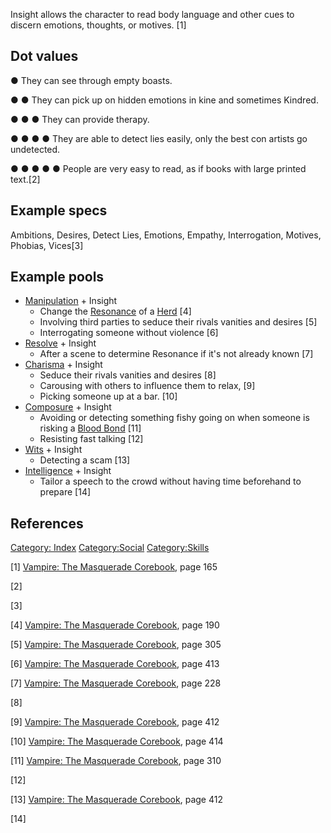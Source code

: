 Insight allows the character to read body language and other cues to
discern emotions, thoughts, or motives. [1]

## Dot values

● They can see through empty boasts.

● ● They can pick up on hidden emotions in kine and sometimes Kindred.

● ● ● They can provide therapy.

● ● ● ● They are able to detect lies easily, only the best con artists
go undetected.

● ● ● ● ● People are very easy to read, as if books with large printed
text.[2]

## Example specs

Ambitions, Desires, Detect Lies, Emotions, Empathy, Interrogation,
Motives, Phobias, Vices[3]

## Example pools

- <a href="Manipulation" class="wikilink"
  title="Manipulation">Manipulation</a> + Insight
  - Change the
    <a href="Resonance" class="wikilink" title="Resonance">Resonance</a>
    of a
    <a href="Merits_and_Flaws#Herd" class="wikilink" title="Herd">Herd</a>
    [4]
  - Involving third parties to seduce their rivals vanities and desires
    [5]
  - Interrogating someone without violence [6]
- <a href="Resolve" class="wikilink" title="Resolve">Resolve</a> +
  Insight
  - After a scene to determine Resonance if it's not already known [7]
- <a href="Charisma" class="wikilink" title="Charisma">Charisma</a> +
  Insight
  - Seduce their rivals vanities and desires [8]
  - Carousing with others to influence them to relax, [9]
  - Picking someone up at a bar. [10]
- <a href="Composure" class="wikilink" title="Composure">Composure</a> +
  Insight
  - Avoiding or detecting something fishy going on when someone is
    risking a
    <a href="Blood_Bond" class="wikilink" title="Blood Bond">Blood Bond</a>
    [11]
  - Resisting fast talking [12]
- <a href="Wits" class="wikilink" title="Wits">Wits</a> + Insight
  - Detecting a scam [13]
- <a href="Intelligence" class="wikilink"
  title="Intelligence">Intelligence</a> + Insight
  - Tailor a speech to the crowd without having time beforehand to
    prepare [14]

## References

<a href="Category:_Index" class="wikilink"
title="Category: Index">Category: Index</a>
<a href="Category:Social" class="wikilink"
title="Category:Social">Category:Social</a>
<a href="Category:Skills" class="wikilink"
title="Category:Skills">Category:Skills</a>

[1] <a href="Vampire:_The_Masquerade_Corebook" class="wikilink"
title="Vampire: The Masquerade Corebook">Vampire: The Masquerade
Corebook</a>, page 165

[2]

[3]

[4] <a href="Vampire:_The_Masquerade_Corebook" class="wikilink"
title="Vampire: The Masquerade Corebook">Vampire: The Masquerade
Corebook</a>, page 190

[5] <a href="Vampire:_The_Masquerade_Corebook" class="wikilink"
title="Vampire: The Masquerade Corebook">Vampire: The Masquerade
Corebook</a>, page 305

[6] <a href="Vampire:_The_Masquerade_Corebook" class="wikilink"
title="Vampire: The Masquerade Corebook">Vampire: The Masquerade
Corebook</a>, page 413

[7] <a href="Vampire:_The_Masquerade_Corebook" class="wikilink"
title="Vampire: The Masquerade Corebook">Vampire: The Masquerade
Corebook</a>, page 228

[8]

[9] <a href="Vampire:_The_Masquerade_Corebook" class="wikilink"
title="Vampire: The Masquerade Corebook">Vampire: The Masquerade
Corebook</a>, page 412

[10] <a href="Vampire:_The_Masquerade_Corebook" class="wikilink"
title="Vampire: The Masquerade Corebook">Vampire: The Masquerade
Corebook</a>, page 414

[11] <a href="Vampire:_The_Masquerade_Corebook" class="wikilink"
title="Vampire: The Masquerade Corebook">Vampire: The Masquerade
Corebook</a>, page 310

[12]

[13] <a href="Vampire:_The_Masquerade_Corebook" class="wikilink"
title="Vampire: The Masquerade Corebook">Vampire: The Masquerade
Corebook</a>, page 412

[14]
